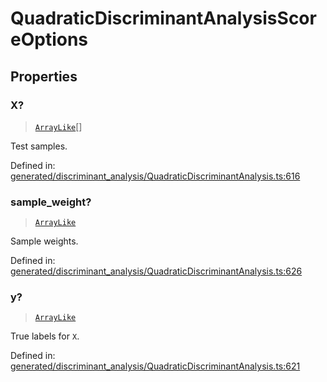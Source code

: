 # QuadraticDiscriminantAnalysisScoreOptions

## Properties

### X?

> [`ArrayLike`](../types/ArrayLike.md)[]

Test samples.

Defined in:  [generated/discriminant\_analysis/QuadraticDiscriminantAnalysis.ts:616](https://github.com/transitive-bullshit/scikit-learn-ts/blob/b59c1ff/packages/sklearn/src/generated/discriminant_analysis/QuadraticDiscriminantAnalysis.ts#L616)

### sample\_weight?

> [`ArrayLike`](../types/ArrayLike.md)

Sample weights.

Defined in:  [generated/discriminant\_analysis/QuadraticDiscriminantAnalysis.ts:626](https://github.com/transitive-bullshit/scikit-learn-ts/blob/b59c1ff/packages/sklearn/src/generated/discriminant_analysis/QuadraticDiscriminantAnalysis.ts#L626)

### y?

> [`ArrayLike`](../types/ArrayLike.md)

True labels for `X`.

Defined in:  [generated/discriminant\_analysis/QuadraticDiscriminantAnalysis.ts:621](https://github.com/transitive-bullshit/scikit-learn-ts/blob/b59c1ff/packages/sklearn/src/generated/discriminant_analysis/QuadraticDiscriminantAnalysis.ts#L621)
